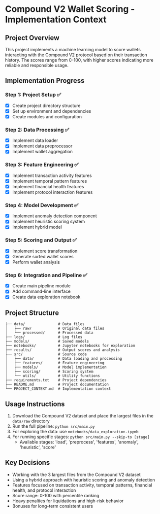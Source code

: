 # Compound V2 Wallet Scoring - Implementation Context

## Project Overview
This project implements a machine learning model to score wallets interacting with the Compound V2 protocol based on their transaction history. The scores range from 0-100, with higher scores indicating more reliable and responsible usage.

## Implementation Progress

### Step 1: Project Setup ✅
- [x] Create project directory structure
- [x] Set up environment and dependencies
- [x] Create modules and configuration

### Step 2: Data Processing ✅
- [x] Implement data loader
- [x] Implement data preprocessor
- [x] Implement wallet aggregation

### Step 3: Feature Engineering ✅
- [x] Implement transaction activity features
- [x] Implement temporal pattern features
- [x] Implement financial health features
- [x] Implement protocol interaction features

### Step 4: Model Development ✅
- [x] Implement anomaly detection component
- [x] Implement heuristic scoring system
- [x] Implement hybrid model

### Step 5: Scoring and Output ✅
- [x] Implement score transformation
- [x] Generate sorted wallet scores
- [x] Perform wallet analysis

### Step 6: Integration and Pipeline ✅
- [x] Create main pipeline module
- [x] Add command-line interface
- [x] Create data exploration notebook

## Project Structure
```
├── data/               # Data files
│   ├── raw/            # Original data files
│   └── processed/      # Processed data
├── logs/               # Log files
├── models/             # Saved models
├── notebooks/          # Jupyter notebooks for exploration
├── results/            # Output scores and analysis
├── src/                # Source code
│   ├── data/           # Data loading and processing
│   ├── features/       # Feature engineering
│   ├── models/         # Model implementation
│   ├── scoring/        # Scoring system
│   └── utils/          # Utility functions
├── requirements.txt    # Project dependencies
├── README.md           # Project documentation
└── PROJECT_CONTEXT.md  # Implementation context
```

## Usage Instructions
1. Download the Compound V2 dataset and place the largest files in the `data/raw` directory
2. Run the full pipeline: `python src/main.py`
3. For exploring the data: use `notebooks/data_exploration.ipynb`
4. For running specific stages: `python src/main.py --skip-to [stage]`
   - Available stages: 'load', 'preprocess', 'features', 'anomaly', 'heuristic', 'score'

## Key Decisions
- Working with the 3 largest files from the Compound V2 dataset
- Using a hybrid approach with heuristic scoring and anomaly detection
- Features focused on transaction activity, temporal patterns, financial health, and protocol interaction
- Score range: 0-100 with percentile ranking
- Heavy penalties for liquidations and high-risk behavior
- Bonuses for long-term consistent users 